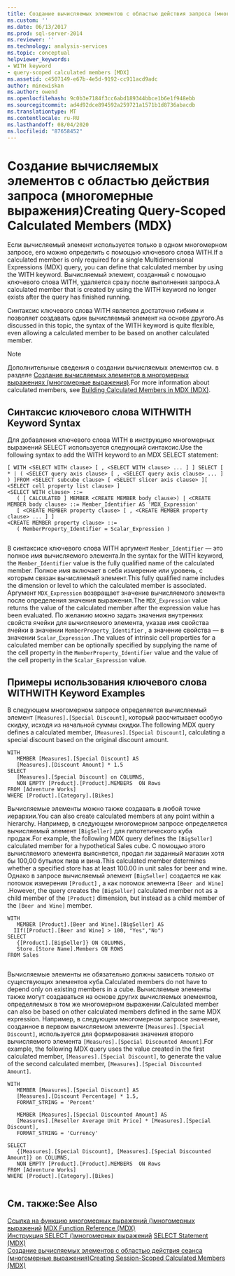 ```yaml
---
title: Создание вычисляемых элементов с областью действия запроса (многомерные выражения) | Документация Майкрософт
ms.custom: ''
ms.date: 06/13/2017
ms.prod: sql-server-2014
ms.reviewer: ''
ms.technology: analysis-services
ms.topic: conceptual
helpviewer_keywords:
- WITH keyword
- query-scoped calculated members [MDX]
ms.assetid: c4507149-e67b-4e5d-9192-cc911acd9adc
author: minewiskan
ms.author: owend
ms.openlocfilehash: 9c0b3e7184f3cc6abd189344bbce1b6e1f948ebb
ms.sourcegitcommit: ad4d92dce894592a259721a1571b1d8736abacdb
ms.translationtype: MT
ms.contentlocale: ru-RU
ms.lasthandoff: 08/04/2020
ms.locfileid: "87658452"
---
```

# <a name="creating-query-scoped-calculated-members-mdx"></a><span data-ttu-id="8fe3a-102">Создание вычисляемых элементов с областью действия запроса (многомерные выражения)</span><span class="sxs-lookup"><span data-stu-id="8fe3a-102">Creating Query-Scoped Calculated Members (MDX)</span></span>
  <span data-ttu-id="8fe3a-103">Если вычисляемый элемент используется только в одном многомерном запросе, его можно определить с помощью ключевого слова WITH.</span><span class="sxs-lookup"><span data-stu-id="8fe3a-103">If a calculated member is only required for a single Multidimensional Expressions (MDX) query, you can define that calculated member by using the WITH keyword.</span></span> <span data-ttu-id="8fe3a-104">Вычисляемый элемент, созданный с помощью ключевого слова WITH, удаляется сразу после выполнения запроса.</span><span class="sxs-lookup"><span data-stu-id="8fe3a-104">A calculated member that is created by using the WITH keyword no longer exists after the query has finished running.</span></span>  
  
 <span data-ttu-id="8fe3a-105">Синтаксис ключевого слова WITH является достаточно гибким и позволяет создавать один вычисляемый элемент на основе другого.</span><span class="sxs-lookup"><span data-stu-id="8fe3a-105">As discussed in this topic, the syntax of the WITH keyword is quite flexible, even allowing a calculated member to be based on another calculated member.</span></span>  
  
> [!NOTE]  
>  <span data-ttu-id="8fe3a-106">Дополнительные сведения о создании вычисляемых элементов см. в разделе [Создание вычисляемых элементов в многомерных выражениях (многомерные выражения)](mdx-calculated-members-building-calculated-members.md).</span><span class="sxs-lookup"><span data-stu-id="8fe3a-106">For more information about calculated members, see [Building Calculated Members in MDX &#40;MDX&#41;](mdx-calculated-members-building-calculated-members.md).</span></span>  
  
## <a name="with-keyword-syntax"></a><span data-ttu-id="8fe3a-107">Синтаксис ключевого слова WITH</span><span class="sxs-lookup"><span data-stu-id="8fe3a-107">WITH Keyword Syntax</span></span>  
 <span data-ttu-id="8fe3a-108">Для добавления ключевого слова WITH в инструкцию многомерных выражений SELECT используется следующий синтаксис.</span><span class="sxs-lookup"><span data-stu-id="8fe3a-108">Use the following syntax to add the WITH keyword to an MDX SELECT statement:</span></span>  
  
```  
[ WITH <SELECT WITH clause> [ , <SELECT WITH clause> ... ] ] SELECT [ * | ( <SELECT query axis clause> [ , <SELECT query axis clause> ... ] ) ]FROM <SELECT subcube clause> [ <SELECT slicer axis clause> ][ <SELECT cell property list clause> ]  
<SELECT WITH clause> ::=  
   ( [ CALCULATED ] MEMBER <CREATE MEMBER body clause>) | <CREATE MEMBER body clause> ::= Member_Identifier AS 'MDX_Expression'  
   [ <CREATE MEMBER property clause> [ , <CREATE MEMBER property clause> ... ] ]  
<CREATE MEMBER property clause> ::=  
   ( MemberProperty_Identifier = Scalar_Expression )  
  
```  
  
 <span data-ttu-id="8fe3a-109">В синтаксисе ключевого слова WITH аргумент `Member_Identifier` — это полное имя вычисляемого элемента.</span><span class="sxs-lookup"><span data-stu-id="8fe3a-109">In the syntax for the WITH keyword, the `Member_Identifier` value is the fully qualified name of the calculated member.</span></span> <span data-ttu-id="8fe3a-110">Полное имя включает в себя измерение или уровень, с которым связан вычисляемый элемент.</span><span class="sxs-lookup"><span data-stu-id="8fe3a-110">This fully qualified name includes the dimension or level to which the calculated member is associated.</span></span> <span data-ttu-id="8fe3a-111">Аргумент `MDX_Expression` возвращает значение вычисляемого элемента после определения значения выражения.</span><span class="sxs-lookup"><span data-stu-id="8fe3a-111">The `MDX_Expression` value returns the value of the calculated member after the expression value has been evaluated.</span></span> <span data-ttu-id="8fe3a-112">По желанию можно задать значения внутренних свойств ячейки для вычисляемого элемента, указав имя свойства ячейки в значении `MemberProperty_Identifier` , а значение свойства — в значении `Scalar_Expression` .</span><span class="sxs-lookup"><span data-stu-id="8fe3a-112">The values of intrinsic cell properties for a calculated member can be optionally specified by supplying the name of the cell property in the `MemberProperty_Identifier` value and the value of the cell property in the `Scalar_Expression` value.</span></span>  
  
## <a name="with-keyword-examples"></a><span data-ttu-id="8fe3a-113">Примеры использования ключевого слова WITH</span><span class="sxs-lookup"><span data-stu-id="8fe3a-113">WITH Keyword Examples</span></span>  
 <span data-ttu-id="8fe3a-114">В следующем многомерном запросе определяется вычисляемый элемент `[Measures].[Special Discount]`, который рассчитывает особую скидку, исходя из начальной суммы скидки.</span><span class="sxs-lookup"><span data-stu-id="8fe3a-114">The following MDX query defines a calculated member, `[Measures].[Special Discount]`, calculating a special discount based on the original discount amount.</span></span>  
  
```  
WITH   
   MEMBER [Measures].[Special Discount] AS  
   [Measures].[Discount Amount] * 1.5  
SELECT   
   [Measures].[Special Discount] on COLUMNS,  
   NON EMPTY [Product].[Product].MEMBERS  ON Rows  
FROM [Adventure Works]  
WHERE [Product].[Category].[Bikes]  
```  
  
 <span data-ttu-id="8fe3a-115">Вычисляемые элементы можно также создавать в любой точке иерархии.</span><span class="sxs-lookup"><span data-stu-id="8fe3a-115">You can also create calculated members at any point within a hierarchy.</span></span> <span data-ttu-id="8fe3a-116">Например, в следующем многомерном запросе определяется вычисляемый элемент `[BigSeller]` для гипотетического куба продаж.</span><span class="sxs-lookup"><span data-stu-id="8fe3a-116">For example, the following MDX query defines the `[BigSeller]` calculated member for a hypothetical Sales cube.</span></span> <span data-ttu-id="8fe3a-117">С помощью этого вычисляемого элемента выясняется, продал ли заданный магазин хотя бы 100,00 бутылок пива и вина.</span><span class="sxs-lookup"><span data-stu-id="8fe3a-117">This calculated member determines whether a specified store has at least 100.00 in unit sales for beer and wine.</span></span> <span data-ttu-id="8fe3a-118">Однако в запросе вычисляемый элемент `[BigSeller]` создается не как потомок измерения `[Product]` , а как потомок элемента `[Beer and Wine]` .</span><span class="sxs-lookup"><span data-stu-id="8fe3a-118">However, the query creates the `[BigSeller]` calculated member not as a child member of the `[Product]` dimension, but instead as a child member of the `[Beer and Wine]` member.</span></span>  
  
```  
WITH   
   MEMBER [Product].[Beer and Wine].[BigSeller] AS  
  IIf([Product].[Beer and Wine] > 100, "Yes","No")  
SELECT  
   {[Product].[BigSeller]} ON COLUMNS,  
   Store.[Store Name].Members ON ROWS  
FROM Sales  
  
```  
  
 <span data-ttu-id="8fe3a-119">Вычисляемые элементы не обязательно должны зависеть только от существующих элементов куба.</span><span class="sxs-lookup"><span data-stu-id="8fe3a-119">Calculated members do not have to depend only on existing members in a cube.</span></span> <span data-ttu-id="8fe3a-120">Вычисляемые элементы также могут создаваться на основе других вычисляемых элементов, определяемых в том же многомерном выражении.</span><span class="sxs-lookup"><span data-stu-id="8fe3a-120">Calculated member can also be based on other calculated members defined in the same MDX expression.</span></span> <span data-ttu-id="8fe3a-121">Например, в следующем многомерном запросе значение, созданное в первом вычисляемом элементе `[Measures].[Special Discount]`, используется для формирования значения второго вычисляемого элемента `[Measures].[Special Discounted Amount]`.</span><span class="sxs-lookup"><span data-stu-id="8fe3a-121">For example, the following MDX query uses the value created in the first calculated member, `[Measures].[Special Discount]`, to generate the value of the second calculated member, `[Measures].[Special Discounted Amount]`.</span></span>  
  
```  
WITH   
   MEMBER [Measures].[Special Discount] AS  
   [Measures].[Discount Percentage] * 1.5,   
   FORMAT_STRING = 'Percent'  
  
   MEMBER [Measures].[Special Discounted Amount] AS  
   [Measures].[Reseller Average Unit Price] * [Measures].[Special Discount],   
   FORMAT_STRING = 'Currency'  
  
SELECT   
   {[Measures].[Special Discount], [Measures].[Special Discounted Amount]} on COLUMNS,  
   NON EMPTY [Product].[Product].MEMBERS  ON Rows  
FROM [Adventure Works]  
WHERE [Product].[Category].[Bikes]  
  
```  
  
## <a name="see-also"></a><span data-ttu-id="8fe3a-122">См. также:</span><span class="sxs-lookup"><span data-stu-id="8fe3a-122">See Also</span></span>  
 <span data-ttu-id="8fe3a-123">[Ссылка на функцию многомерных выражений &#40;&#41;многомерных выражений](/sql/mdx/mdx-function-reference-mdx) </span><span class="sxs-lookup"><span data-stu-id="8fe3a-123">[MDX Function Reference &#40;MDX&#41;](/sql/mdx/mdx-function-reference-mdx) </span></span>  
 <span data-ttu-id="8fe3a-124">[Инструкция SELECT &#40;&#41;многомерных выражений](/sql/mdx/mdx-data-manipulation-select) </span><span class="sxs-lookup"><span data-stu-id="8fe3a-124">[SELECT Statement &#40;MDX&#41;](/sql/mdx/mdx-data-manipulation-select) </span></span>  
 [<span data-ttu-id="8fe3a-125">Создание вычисляемых элементов с областью действия сеанса (многомерные выражения)</span><span class="sxs-lookup"><span data-stu-id="8fe3a-125">Creating Session-Scoped Calculated Members &#40;MDX&#41;</span></span>](mdx-calculated-members-session-scoped-calculated-members.md)  
  
  
